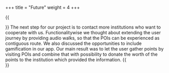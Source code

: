 +++
title = "Future"
weight = 4
+++

{{<section title="Next steps">}}
The next step for our project is to contact more institutions who want to cooperate with us.
Functionalitywise we thought about extending the user journey by providing audio walks, so that the POIs can be experienced as contiguous route. 
We also discussed the opportunities to include gamification in our app. Our main result was to let the user gather points by visiting POIs and combine that with possibility to donate the worth of the points to the institution which provided the information.
{{</section>}}
